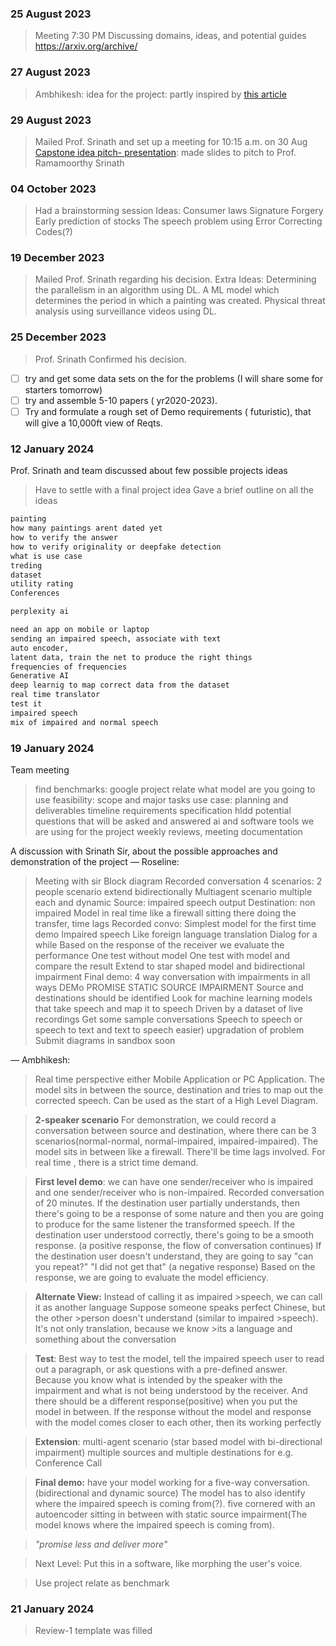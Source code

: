 ### 25 August 2023
>Meeting 7:30 PM
>Discussing domains, ideas, and potential guides 
>https://arxiv.org/archive/

### 27 August 2023
> Ambhikesh: idea for the project: partly inspired by [this article](https://medium.com/@shwpatki/why-bother-with-inclusive-tech-edc4184ea264) 

### 29 August 2023
>Mailed Prof. Srinath and set up a meeting for 10:15 a.m. on 30 Aug
>[Capstone idea pitch- presentation](https://docs.google.com/presentation/d/1MtmYfKMdkwk1Fii-owboDo6b3eOS0agALosNrAi16eU/edit?usp=sharing): made slides to pitch to Prof. Ramamoorthy Srinath

### 04 October 2023
>Had a brainstorming session
> Ideas:
> 	Consumer laws 
> 	Signature Forgery
> 	Early prediction of stocks
> 	 The speech problem using Error Correcting Codes(?)
### 19 December 2023
> Mailed Prof. Srinath regarding his decision.
> Extra Ideas:
> 	Determining the parallelism in an algorithm using DL.
> 	A ML model which determines the period in which a painting was created.
> 	Physical threat analysis using surveillance videos using DL.

### 25 December 2023
> Prof. Srinath Confirmed his decision.
- [ ] try and get some data sets on the for the problems (I will share some for starters tomorrow)
- [ ] try and assemble 5-10  papers ( yr2020-2023).
- [ ] Try and formulate a rough set of Demo requirements ( futuristic), that will give a 10,000ft view of Reqts.
### 12 January 2024
Prof. Srinath and team discussed about few possible projects ideas
>Have to settle with a final project idea
>Gave a brief outline on all the ideas
```md
painting
how many paintings arent dated yet 
how to verify the answer
how to verify originality or deepfake detection
what is use case
treding
dataset
utility rating
Conferences

perplexity ai

need an app on mobile or laptop 
sending an impaired speech, associate with text 
auto encoder, 
latent data, train the net to produce the right things
frequencies of frequencies
Generative AI
deep learnig to map correct data from the dataset
real time translator
test it
impaired speech
mix of impaired and normal speech
```
### 19 January 2024

Team meeting 
>find benchmarks: google project relate
>what model are you going to use
>feasibility:
>scope and major tasks
>use case:
>planning and deliverables timeline
>requirements specification 
>hldd
>potential questions that will be asked
>and answered
>ai and software tools we are using for the project
>weekly reviews, meeting documentation


A discussion with Srinath Sir, about the possible approaches and demonstration of the project
—
Roseline:
>Meeting with sir
>Block diagram
>Recorded conversation
>4 scenarios: 2 people scenario extend bidirectionally
>Multiagent scenario multiple each and dynamic
>Source: impaired speech output
>Destination: non impaired
>Model in real time like a firewall sitting there doing the transfer, time lags
>Recorded convo: Simplest model for the first time demo 
>Impaired speech Like foreign language translation 
>Dialog for a while
>Based on the response of the receiver we evaluate the performance 
>One test without model
>One test with model and compare the result
>Extend to star shaped model and bidirectional impairment
>Final demo: 4 way conversation with impairments in all ways DEMo PROMISE STATIC SOURCE IMPAIRMENT
>Source and destinations should be identified
>Look for machine learning models that take speech and map it to speech
>Driven by a dataset of live recordings
>Get some sample conversations 
>Speech to speech or speech to text and text to speech easier) upgradation of problem 
>Submit diagrams in sandbox soon 

—
Ambhikesh:
>Real time perspective either Mobile Application or PC Application.
>The model sits in between the source, destination and tries to map out the corrected speech. 
>Can be used as the start of a High Level Diagram.

>**2-speaker scenario**
>For demonstration, we could record a conversation between source and destination, where there can be 3 scenarios(normal-normal, normal-impaired, impaired-impaired).
>The model sits in between like a firewall. There'll be time lags involved. For real time , there is a strict time demand.

>**First level demo**: we can have one sender/receiver who is impaired and one sender/receiver who is non-impaired. 
>Recorded conversation of 20 minutes.
>If the destination user partially understands, then there's going to be a response of some nature and then you are going to produce for the same listener the transformed speech.
>If the destination user understood correctly, there's going to be a smooth response. (a positive response, the flow of conversation continues)
>If the destination user doesn't understand, they are going to say "can you repeat?" "I did not get that" (a negative response)
>Based on the response, we are going to evaluate the model efficiency.

>**Alternate View:** Instead of calling it as impaired >speech, we can call it as another language
>Suppose someone speaks perfect Chinese, but the other >person doesn't understand (similar to impaired >speech). It's not only translation, because we know >its a language and something about the conversation

>**Test**: Best way to test the model, tell the impaired speech user to read out a paragraph, or ask questions with a pre-defined answer. Because you know what is intended by the speaker with the impairment and what is not being understood by the receiver. And there should be  a different response(positive) when you put the model in between. If the response without the model and response with the model comes closer to each other, then its working perfectly

>**Extension**: multi-agent scenario (star based model with bi-directional impairment)
>multiple sources and multiple destinations
>for e.g. Conference Call

>**Final demo:** have your model working for a five-way conversation. (bidirectional and dynamic source) The model has to also identify where the impaired speech is coming from(?).
>five cornered with an autoencoder sitting in between with static source impairment(The model knows where the impaired speech is coming from).

>*"promise less and deliver more"*

>Next Level: Put this in a software, like morphing the user's voice.

>Use project relate as benchmark

### 21 January 2024
>Review-1 template was filled


